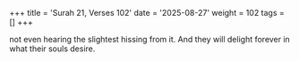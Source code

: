 +++
title = 'Surah 21, Verses 102'
date = '2025-08-27'
weight = 102
tags = []
+++

not even hearing the slightest hissing from it. And they will delight forever in what their souls desire.
